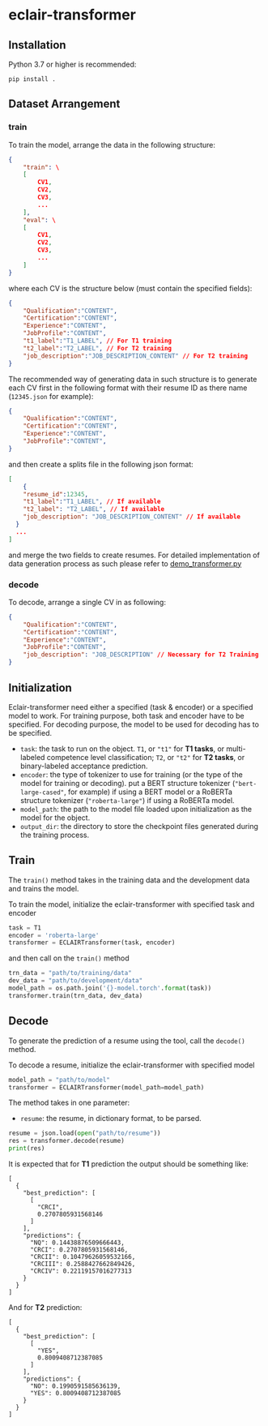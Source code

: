 # eclair-transformer

## Installation

Python 3.7 or higher is recommended: 

```
pip install .
```

## Dataset Arrangement

### train

To train the model, arrange the data in the following structure:

```json
{
	"train": \
	[
		CV1,
		CV2,
		CV3,
		...
	],
	"eval": \
	[
		CV1,
		CV2,
		CV3,
		...
	]
}
```

where each CV is the structure below (must contain the specified fields):

```json
{
	"Qualification":"CONTENT",
	"Certification":"CONTENT",
	"Experience":"CONTENT",
	"JobProfile":"CONTENT",
	"t1_label":"T1_LABEL", // For T1 training
	"t2_label":"T2_LABEL", // For T2 training
	"job_description":"JOB_DESCRIPTION_CONTENT" // For T2 training
}
```

The recommended way of generating data in such structure is to generate each CV first in the following format with their resume ID as there name (`12345.json` for example):

```json
{
	"Qualification":"CONTENT",
	"Certification":"CONTENT",
	"Experience":"CONTENT",
	"JobProfile":"CONTENT",
}
```

and then create a splits file in the following json format:

```json
[
	{
    "resume_id":12345,
    "t1_label":"T1_LABEL", // If available
    "t2_label": "T2_LABEL", // If available
    "job_description": "JOB_DESCRIPTION_CONTENT" // If available
  }
  ...
]
```

and merge the two fields to create resumes. For detailed implementation of data generation process as such please refer to [demo_transformer.py](https://github.com/emorynlp/eclair-transformer/blob/main/eclair/demo/demo_transformer.py)

### decode

To decode, arrange a single CV in as following:

```json
{
	"Qualification":"CONTENT",
	"Certification":"CONTENT",
	"Experience":"CONTENT",
	"JobProfile":"CONTENT",
	"job_description": "JOB_DESCRIPTION" // Necessary for T2 Training
}
```

## Initialization

Eclair-transformer need either a specified (task & encoder) or a specified model to work. For training purpose, both task and encoder have to be specified. For decoding purpose, the model to be used for decoding has to be specified.

* `task`: the task to run on the object. `T1`, or `"t1"` for **T1 tasks**, or multi-labeled competence level classification; `T2`, or `"t2"` for **T2 tasks**, or binary-labeled acceptance prediction.
* `encoder`: the type of tokenizer to use for training (or the type of the model for training or decoding). put a BERT structure tokenizer (`"bert-large-cased"`, for example) if using a BERT model or a RoBERTa structure tokenizer (`"roberta-large"`) if using a RoBERTa model.
* `model_path`: the path to the model file loaded upon initialization as the model for the object. 
* `output_dir`: the directory to store the checkpoint files generated during the training process.

## Train

The `train()` method takes in the training data and the development data and trains the model. 

To train the model, initialize the eclair-transformer with specified task and encoder

```python
task = T1
encoder = 'roberta-large'
transformer = ECLAIRTransformer(task, encoder)
```

 and then call on the `train()` method

```python
trn_data = "path/to/training/data"
dev_data = "path/to/development/data"
model_path = os.path.join('{}-model.torch'.format(task))
transformer.train(trn_data, dev_data)
```

## Decode

To generate the prediction of a resume using the tool, call the `decode()` method.

To decode a resume, initialize the eclair-transformer with specified model

```python
model_path = "path/to/model"
transformer = ECLAIRTransformer(model_path=model_path)
```

The method takes in one parameter:

* `resume`: the resume, in dictionary format, to be parsed.

```python
resume = json.load(open("path/to/resume"))
res = transformer.decode(resume)
print(res)
```

It is expected that for **T1** prediction the output should be something like:

```
[
  {
    "best_prediction": [
      [
        "CRCI",
        0.2707805931568146
      ]
    ],
    "predictions": {
      "NQ": 0.14438876509666443,
      "CRCI": 0.2707805931568146,
      "CRCII": 0.10479626059532166,
      "CRCIII": 0.2588427662849426,
      "CRCIV": 0.22119157016277313
    }
  }
]
```

And for **T2** prediction:

```
[
  {
    "best_prediction": [
      [
        "YES",
        0.8009408712387085
      ]
    ],
    "predictions": {
      "NO": 0.1990591585636139,
      "YES": 0.8009408712387085
    }
  }
]
```

